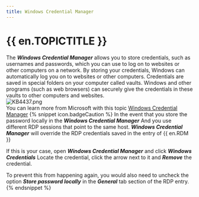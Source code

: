 ```yaml
---
title: Windows Credential Manager
---
```

# {{ en.TOPICTITLE }}
The ***Windows Credential Manager*** allows you to store credentials, such as usernames and passwords, which you can use to log on to websites or other computers on a network. By storing your credentials, Windows can automatically log you on to websites or other computers. Credentials are saved in special folders on your computer called vaults. Windows and other programs (such as web browsers) can securely give the credentials in these vaults to other computers and websites.  
![KB4437.png](/img/en/kb/KB4437.png)  
You can learn more from Microsoft with this topic [Windows Credential Manager](https://msdn.microsoft.com/en-us/library/windows/desktop/aa374792(v=vs.85).aspx)  
{% snippet icon.badgeCaution %}
In the event that you store the password locally in the ***Windows Credential Manager*** And you use different RDP sessions that point to the same host. ***Windows Credential Manager*** will override the RDP credentials saved in the entry of {{ en.RDM }}  

If this is your case, open ***Windows Credential Manager*** and click ***Windows Credentials*** Locate the credential, click the arrow next to it and ***Remove*** the credential.  

To prevent this from happening again, you would also need to uncheck the option ***Store password locally*** in the ***General*** tab section of the RDP entry.
{% endsnippet %}
